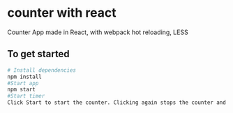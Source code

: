 # counter with react

Counter App made in React, with webpack hot reloading, LESS

## To get started
```sh
# Install dependencies
npm install
#Start app
npm start
#Start timer
Click Start to start the counter. Clicking again stops the counter and clears it